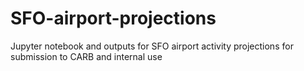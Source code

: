 # SFO-airport-projections
Jupyter notebook and outputs for SFO airport activity projections for submission to CARB and internal use
